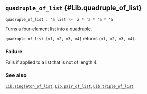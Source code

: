 ## `quadruple_of_list` {#Lib.quadruple_of_list}


```
quadruple_of_list : 'a list -> 'a * 'a * 'a * 'a
```



Turns a four-element list into a quadruple.


`quadruple_of_list [x1, x2, x3, x4]` returns `(x1, x2, x3, x4)`.

### Failure

Fails if applied to a list that is not of length 4.

### See also

[`Lib.singleton_of_list`](#Lib.singleton_of_list), [`Lib.pair_of_list`](#Lib.pair_of_list), [`Lib.triple_of_list`](#Lib.triple_of_list)


